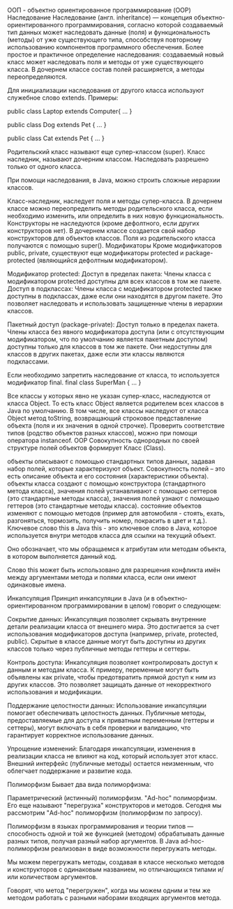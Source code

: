 ООП - объектно ориентированное программирование (OOP)
Наследование
Наследование (англ. inheritance) — концепция объектно-ориентированного программирования, согласно которой создаваемый тип данных может наследовать данные (поля) и функциональность (методы) от уже существующего типа, способствуя повторному использованию компонентов программного обеспечения.
Более простое и практичное определение наследования: создаваемый новый класс может наследовать поля и методы от уже существующего класса. В дочернем классе состав полей расширяется, а методы переопределяются.

Для инициализации наследования от другого класса используют служебное слово extends.
Примеры:

public class Laptop extends Computer{ ... }

public class Dog extends Pet { ... }

public class Cat extends Pet { ... }

Родительский класс называют еще супер-классом (super). Класс наследник, называют дочерним классом. Наследовать разрешено только от одного класса.

При помощи наследования, в Java, можно строить сложные иерархии классов.

Класс-наследник, наследует поля и методы супер-класса. В дочернем классе можно переопределить методы родительского класса, если необходимо изменить, или определить в них новую функциональность. Конструкторы не наследуются (кроме дефолтного, если других конструкторов нет).
В дочернем классе создается свой набор конструкторов для объектов классов. Поля из родительского класса получаются с помощью super().
Модификаторы
Кроме модификаторов public, private, существуют еще модификаторы protected и package-protected (являющийся дефолтным модификатором).

Модификатор protected: Доступ в пределах пакета: Члены класса с модификатором protected доступны для всех классов в том же пакете. Доступ в подклассах: Члены класса с модификатором protected также доступны в подклассах, даже если они находятся в другом пакете. Это позволяет наследовать и использовать защищенные члены в иерархии классов.

Пакетный доступ (package-private): Доступ только в пределах пакета. Члены класса без явного модификатора доступа (или с отсутствующим модификатором, что по умолчанию является пакетным доступом) доступны только для классов в том же пакете. Они недоступны для классов в других пакетах, даже если эти классы являются подклассами.

Если необходимо запретить наследование от класса, то используется модификатор final.
final class SuperMan { ... }

Все классы у которых явно не указан супер-класс, наследуются от класса Object. То есть класс Object является родителем всех классов в Java по умолчанию. В том числе, все классы наследуют от класса Object метод toString, возвращающий строковое представление объекта (поля и их значения в одной строчке).
Проверить соответствие типов (родство объектов разных классов), можно при помощи оператора instanceof.
OOP
Совокупность однородных по своей структуре полей объектов формирует Класс (Class).

объекты описывают с помощью стандартных типов данных, задавая набор полей, которые характеризуют объект. Совокупность полей – это есть описание объекта и его состояния (характеристики объекта).
объекты класса создают с помощью конструктора (стандартного метода класса), значения полей устанавливают с помощью сеттеров (это стандартные методы класса), значения полей узнают с помощью геттеров (это стандартные методы класса).
состояние объектов изменяют с помощью методов (пример для автомобиля - стоять, ехать, разгоняться, тормозить, получить номер, покрасить в цвет и т.д.).
Ключевое слово this в Java
this - это ключевое слово в Java, которое используется внутри методов класса для ссылки на текущий объект.

Оно обозначает, что мы обращаемся к атрибутам или методам объекта, в котором выполняется данный код.

Слово this может быть использовано для разрешения конфликта имён между аргументами метода и полями класса, если они имеют одинаковые имена.

Инкапсуляция
Принцип инкапсуляции в Java (и в объектно-ориентированном программировании в целом) говорит о следующем:

Сокрытие данных: Инкапсуляция позволяет скрывать внутренние детали реализации класса от внешнего мира. Это достигается за счет использования модификаторов доступа (например, private, protected, public). Скрытые в классе данные могут быть доступны из других классов только через публичные методы геттеры и сеттеры.

Контроль доступа: Инкапсуляция позволяет контролировать доступ к данным и методам класса. К примеру, переменные могут быть объявлены как private, чтобы предотвратить прямой доступ к ним из других классов. Это позволяет защищать данные от некорректного использования и модификации.

Поддержание целостности данных: Использование инкапсуляции помогает обеспечивать целостность данных. Публичные методы, предоставляемые для доступа к приватным переменным (геттеры и сеттеры), могут включать в себя проверки и валидацию, что гарантирует корректное использование данных.

Упрощение изменений: Благодаря инкапсуляции, изменения в реализации класса не влияют на код, который использует этот класс. Внешний интерфейс (публичные методы) остается неизменным, что облегчает поддержание и развитие кода.

Полиморфизм
Бывает два вида полиморфизма:

Параметрический (истинный) полиморфизм.
"Ad-hoc" полиморфизм. Его еще называют "перегрузка" конструкторов и методов.
Сегодня мы рассмотрим "Ad-hoc" полиморфизм (полиморфизм по запросу).

Полиморфизм в языках программирования и теории типов — способность одной и той же функцией (методом) обрабатывать данные разных типов, получая разный набор аргументов. В Java ad-hoc-полиморфизм реализован в виде возможности перегружать методы.

Мы можем перегружать методы, создавая в классе несколько методов и конструкторов с одинаковым названием, но отличающихся типами и/или количеством аргументов.

Говорят, что метод "перегружен", когда мы можем одним и тем же методом работать с разными наборами входящих аргументов метода.